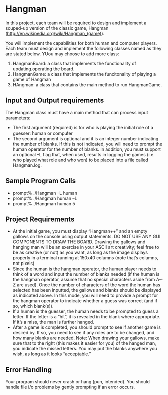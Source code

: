 Hangman
=======

In this project, each team will be required to design and implement a souped-up version of the classic game, Hangman (http://en.wikipedia.org/wiki/Hangman_(game)). 

You will implement the capabilities for both human and computer players. Each team must design and implement the following classes named as they are stated below. YUou may choose to add more class:
1. HangmanBoard: a class that implements the functionality of updating.operating the board.
2. HangmanGame: a class that implements the funcitonality of playing a game of Hangman
3. HAngman: a class that contains the main method to run HangmanGame.


Input and Output requirements
--------------------------------------------

The Hangman class must have a main method that can process input parameters:
+ The first argument (required) is for who is playing the initial role of a guesser: human or computer
+ The second argument is optional and it is an integer number indicating the number of blanks. If this is not indicated, you will need to prompt the human operator for the number of blanks.
In addition, you must support an optional –L flag that, when used, results in logging the games (i.e. who played what role and who won) to be placed into a file called Hangman.log. 


Sample Program Calls
-------------------------------

+ prompt% ./Hangman –L human
+ prompt% ./Hangman human –L
+ prompt% ./Hangman human 5


Project Requirements
---------------------

+ At the initial game, you must display “Hangman++” and an empty gallows on the console using output statements. DO NOT USE ANY GUI COMPONENTS TO DRAW THE BOARD. Drawing the gallows and hanging man will be an exercise in your ASCII art creativity; feel free to be as creative (or not) as you want, as long as the image displays properly in a terminal running at 150x40 columns (note that’s columns, not pixels)
+ Since the human is the hangman operator, the human player needs to think of a word and input the number of blanks needed (if the human is the hangman operator, assume that no special characters aside from A-­‐Z are used). Once the number of characters of the word the human has selected has been inputted, the gallows and blanks should be displayed as indicated above. In this mode, you will need to provide a prompt for the hangman operator to indicate whether a guess was correct (and if so, which blank(s)).
+ If a human is the guesser, the human needs to be prompted to guess a letter. If the letter is a “hit”, it is revealed in the blank where appropriate. If it’s a miss, the man is further hanged.
+ After a game is completed, you should prompt to see if another game is desired by. If so, you need to see if any roles are to be changed, and how many blanks are needed.
Note: When drawing your gallows, make sure that to the right (this makes it easier for you) of the hanged man, you indicate the missed letters. You may put the blanks anywhere you wish, as long as it looks “acceptable.”


Error Handling
----------------------

Your program should never crash or hang (pun, intended). You should handle file i/o problems by gently prompting if an error occurs. 
